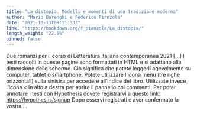 ```yaml
---
title: "La distopia. Modelli e momenti di una tradizione moderna"
author: "Mario Barenghi e Federico Pianzola"
date: "2021-10-13T09:11:33Z"
link: "https://bookdown.org/f_pianzola/La_distopia/"
length_weight: "22.5%"
pinned: false
---
```


Due romanzi per il corso di Letteratura italiana contemporanea 2021 [...] I testi raccolti in queste pagine sono formattati in HTML e si adattano alla dimensione dello schermo. Ciò significa che potete leggerli agevolmente su computer, tablet o smartphone. Potete utilizzare l’icona menu (tre righe orizzontali) sulla sinistra per accedere all’indice del libro. Utilizzate invece l’icona < in alto a destra per aprire il pannello coi commenti. Per poter annotare i testi con Hypothesis dovete registrarvi a questo link: https://hypothes.is/signup Dopo esservi registrati e aver confermato la vostra ...
